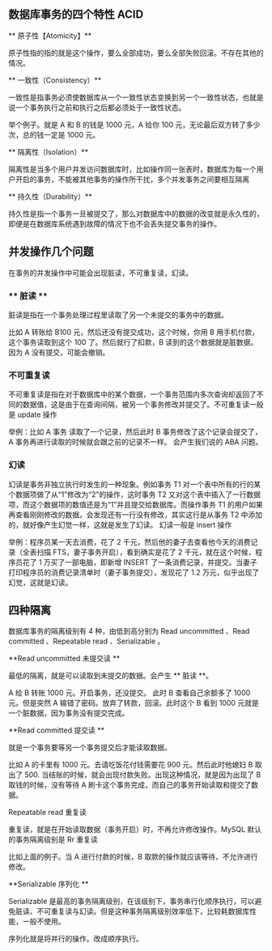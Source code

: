 ## 数据库事务的四个特性 **ACID**

** 原子性【Atomicity】**

原子性指的指的就是这个操作，要么全部成功，要么全部失败回滚。不存在其他的情况。

** 一致性（Consistency）**

一致性是指事务必须使数据库从一个一致性状态变换到另一个一致性状态，也就是说一个事务执行之前和执行之后都必须处于一致性状态。

举个例子。就是 A 和 B 的钱是 1000 元，A 给你 100 元，无论最后双方转了多少次，总的钱一定是 1000 元。

** 隔离性（Isolation）**

隔离性是当多个用户并发访问数据库时，比如操作同一张表时，数据库为每一个用户开启的事务，不能被其他事务的操作所干扰，多个并发事务之间要相互隔离

** 持久性（Durability）**

持久性是指一个事务一旦被提交了，那么对数据库中的数据的改变就是永久性的，即便是在数据库系统遇到故障的情况下也不会丢失提交事务的操作。

## 并发操作几个问题

在事务的并发操作中可能会出现脏读，不可重复读，幻读。

### ** 脏读 **

脏读是指在一个事务处理过程里读取了另一个未提交的事务中的数据。

比如 A 转账给 B100 元，然后还没有提交成功，这个时候，你用 B 用手机付款，这个事务读取到这个 100 了。然后就行了扣款，B 读到的这个数据就是脏数据。因为 A 没有提交，可能会撤销。

### 不可重复读

不可重复读是指在对于数据库中的某个数据，一个事务范围内多次查询却返回了不同的数据值，这是由于在查询间隔，被另一个事务修改并提交了。不可重复读一般是 update 操作

举例：比如 A 事务 读取了一个记录，然后此时 B 事务修改了这个记录会提交了，A 事务再进行读取的时候就会跟之前的记录不一样。 会产生我们说的 ABA 问题。

### 幻读

幻读是事务非独立执行时发生的一种现象。例如事务 T1 对一个表中所有的行的某个数据项做了从“1”修改为“2”的操作，这时事务 T2 又对这个表中插入了一行数据项，而这个数据项的数值还是为“1”并且提交给数据库。而操作事务 T1 的用户如果再查看刚刚修改的数据，会发现还有一行没有修改，其实这行是从事务 T2 中添加的，就好像产生幻觉一样，这就是发生了幻读。 幻读一般是 insert 操作

举例：程序员某一天去消费，花了 2 千元，然后他的妻子去查看他今天的消费记录（全表扫描 FTS，妻子事务开启），看到确实是花了 2 千元，就在这个时候，程序员花了 1 万买了一部电脑，即新增 INSERT 了一条消费记录，并提交。当妻子打印程序员的消费记录清单时（妻子事务提交），发现花了 1.2 万元，似乎出现了幻觉，这就是幻读。

## 四种隔离

数据库事务的隔离级别有 4 种，由低到高分别为 Read uncommitted 、Read committed 、Repeatable read 、Serializable 。

**Read uncommitted 未提交读 **

最低的隔离，就是可以读取到未提交的数据。会产生 ** 脏读 **。

A 给 B 转账 1000 元。开启事务，还没提交。 此时 B 查看自己余额多了 1000 元。但是突然 A 输错了密码。放弃了转款，回滚。此时这个 B 看到 1000 元就是一个脏数据，因为事务没有提交完成。

**Read committed 提交读 **

就是一个事务要等另一个事务提交后才能读取数据。

比如 A 的卡里有 1000 元。去请吃饭花付钱需要花 900 元。然后此时他媳妇 B 取出了 500. 当结账的时候，就会出现付款失败。出现这种情况，就是因为出现了 B 取钱的时候，没有等待 A 刷卡这个事务完成，而自己的事务开始读取和提交了数据。

Repeatable read 重复读 

重复读，就是在开始读取数据（事务开启）时，不再允许修改操作。MySQL 默认的事务隔离级别是 Rr 重复读

比如上面的例子。当 A 进行付款的时候，B 取款的操作就应该等待，不允许进行修改。

**Serializable 序列化 **

Serializable 是最高的事务隔离级别，在该级别下，事务串行化顺序执行，可以避免脏读、不可重复读与幻读。但是这种事务隔离级别效率低下，比较耗数据库性能，一般不使用。

序列化就是将并行的操作。改成顺序执行。
